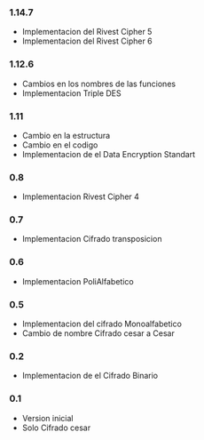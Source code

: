 ### 1.14.7
- Implementacion del Rivest Cipher 5
- Implementacion del Rivest Cipher 6

### 1.12.6
- Cambios en los nombres de las funciones
- Implementacion Triple DES

### 1.11
- Cambio en la estructura
- Cambio en el codigo
- Implementacion de el Data Encryption Standart

### 0.8
- Implementacion Rivest Cipher 4

### 0.7
- Implementacion Cifrado transposicion

### 0.6
- Implementacion PoliAlfabetico

### 0.5
- Implementacion del cifrado Monoalfabetico
- Cambio de nombre Cifrado cesar a Cesar

### 0.2
- Implementacion de el Cifrado Binario

### 0.1
- Version inicial
- Solo Cifrado cesar
